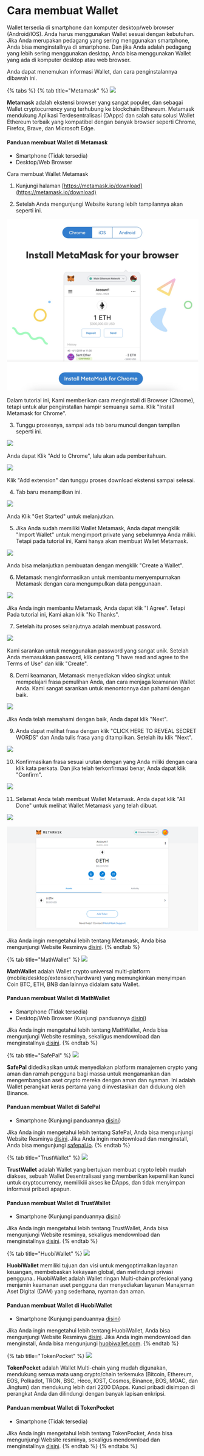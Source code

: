 # Cara membuat Wallet

Wallet tersedia di smartphone dan komputer desktop/web browser \(Android/IOS\). Anda harus menggunakan Wallet sesuai dengan kebutuhan. Jika Anda merupakan pedagang yang sering menggunakan smartphone, Anda bisa menginstallnya di smartphone. Dan jika Anda adalah pedagang yang lebih sering menggunakan desktop, Anda bisa menggunakan Wallet yang ada di komputer desktop atau web browser.

Anda dapat menemukan informasi Wallet, dan cara penginstalannya dibawah ini.

{% tabs %}
{% tab title="Metamask" %}
![](https://gblobscdn.gitbook.com/assets%2F-MfRSYNm8u9wGeluUhAg%2F-MfqxdDhhbc2W5eSqZOL%2F-Mfr-DholJWzY_0I_NN6%2FMetamask.png?alt=media&token=7451e083-785c-462b-a6f5-edf76853a59d)

**Metamask** adalah ekstensi browser yang sangat populer, dan sebagai Wallet cryptocurrency yang terhubung ke blockchain Ethereum. Metamask mendukung Aplikasi Terdesentralisasi \(DApps\) dan salah satu solusi Wallet Ethereum terbaik yang kompatibel dengan banyak browser seperti Chrome, Firefox, Brave, dan Microsoft Edge.

#### Panduan membuat Wallet di Metamask <a id="panduan-membuat-wallet-di-metamask"></a>

* Smartphone \(Tidak tersedia\)
* Desktop/Web Browser

Cara membuat Wallet Metamask

1. Kunjungi halaman [https://metamask.io/download](https://metamask.io/download)​

2. Setelah Anda mengunjungi Website kurang lebih tampilannya akan seperti ini.

![](../.gitbook/assets/2%20%281%29.jpg)

Dalam tutorial ini, Kami memberikan cara menginstall di Browser \(Chrome\), tetapi untuk alur penginstallan hampir semuanya sama. Klik "Install Metamask for Chrome".

3. Tunggu prosesnya, sampai ada tab baru muncul dengan tampilan seperti ini.

![](https://gblobscdn.gitbook.com/assets%2F-MfRSYNm8u9wGeluUhAg%2F-MfqxdDhhbc2W5eSqZOL%2F-Mfr-KxBtBRFG_Yjg7a1%2F3.png?alt=media&token=1f1e466e-70e0-45c3-a493-398c8f51a7fa)

Anda dapat Klik "Add to Chrome", lalu akan ada pemberitahuan.

![](https://gblobscdn.gitbook.com/assets%2F-MfRSYNm8u9wGeluUhAg%2F-MfqxdDhhbc2W5eSqZOL%2F-Mfr-PUF_ZdmvLkY0DVu%2F3-2.png?alt=media&token=5bb1e1f4-16a6-4db1-9497-83d506408304)

Klik "Add extension" dan tunggu proses download ekstensi sampai selesai.

4. Tab baru menampilkan ini.

![](https://gblobscdn.gitbook.com/assets%2F-MfRSYNm8u9wGeluUhAg%2F-MfqxdDhhbc2W5eSqZOL%2F-Mfr-T7lHwc4E7eImXyd%2F4.png?alt=media&token=1923d4c2-790a-489a-b6df-de92a9ddfaad)

Anda Klik "Get Started" untuk melanjutkan.

5. Jika Anda sudah memiliki Wallet Metamask, Anda dapat mengklik "Import Wallet" untuk mengimport private yang sebelumnya Anda miliki. Tetapi pada tutorial ini, Kami hanya akan membuat Wallet Metamask.

![](https://gblobscdn.gitbook.com/assets%2F-MfRSYNm8u9wGeluUhAg%2F-MfqxdDhhbc2W5eSqZOL%2F-Mfr-X6v3OqzzYTK7kg-%2F5.png?alt=media&token=5eff6bd1-5cc5-48eb-b475-91c6dbbc5ab2)

Anda bisa melanjutkan pembuatan dengan mengklik "Create a Wallet".

6. Metamask menginformasikan untuk membantu menyempurnakan Metamask dengan cara mengumpulkan data penggunaan.

![](https://gblobscdn.gitbook.com/assets%2F-MfRSYNm8u9wGeluUhAg%2F-MfqxdDhhbc2W5eSqZOL%2F-Mfr-_hyZm_EDNw5WZwt%2F6.png?alt=media&token=a67816df-4125-42bf-b353-2c33efa20063)

Jika Anda ingin membantu Metamask, Anda dapat klik "I Agree". Tetapi Pada tutorial ini, Kami akan klik "No Thanks".

7. Setelah itu proses selanjutnya adalah membuat password.

![](https://gblobscdn.gitbook.com/assets%2F-MfRSYNm8u9wGeluUhAg%2F-MfqxdDhhbc2W5eSqZOL%2F-Mfr-dzDisy1y-3nzQDr%2F7.png?alt=media&token=196a54b0-7984-47ee-a61a-eed77ce97437)

Kami sarankan untuk menggunakan password yang sangat unik. Setelah Anda memasukkan password, klik centang "I have read and agree to the Terms of Use" dan klik "Create".

8. Demi keamanan, Metamask menyediakan video singkat untuk mempelajari frasa pemulihan Anda, dan cara menjaga keamanan Wallet Anda. Kami sangat sarankan untuk menontonnya dan pahami dengan baik.

![](https://gblobscdn.gitbook.com/assets%2F-MfRSYNm8u9wGeluUhAg%2F-MfqxdDhhbc2W5eSqZOL%2F-Mfr-hJRVbizHkciNylQ%2F8.png?alt=media&token=50f03558-b011-4f3d-9750-caf863880e8d)

Jika Anda telah memahami dengan baik, Anda dapat klik "Next".

9. Anda dapat melihat frasa dengan klik "CLICK HERE TO REVEAL SECRET WORDS" dan Anda tulis frasa yang ditampilkan. Setelah itu klik "Next".

![](https://gblobscdn.gitbook.com/assets%2F-MfRSYNm8u9wGeluUhAg%2F-MfqxdDhhbc2W5eSqZOL%2F-Mfr-lNL6Xul0ULnbIbx%2F9.png?alt=media&token=3290667c-1e01-4fba-94ef-19fc1f243375)

10. Konfirmasikan frasa sesuai urutan dengan yang Anda miliki dengan cara klik kata perkata. Dan jika telah terkonfirmasi benar, Anda dapat klik "Confirm".

![](https://gblobscdn.gitbook.com/assets%2F-MfRSYNm8u9wGeluUhAg%2F-MfqxdDhhbc2W5eSqZOL%2F-Mfr-pZITqNFFS5k0bBj%2F10.png?alt=media&token=81fd7668-cf28-4a4a-b4bd-9969eaf7b48e)

11. Selamat Anda telah membuat Wallet Metamask. Anda dapat klik "All Done" untuk melihat Wallet Metamask yang telah dibuat.

![](https://gblobscdn.gitbook.com/assets%2F-MfRSYNm8u9wGeluUhAg%2F-MfqxdDhhbc2W5eSqZOL%2F-Mfr-tu1ZCKKdolcqkIO%2F11.png?alt=media&token=55457a1f-5b69-4072-acf3-05fd398a4a2d)

![](../.gitbook/assets/11-2.png)

Jika Anda ingin mengetahui lebih tentang Metamask, Anda bisa mengunjungi Website Resminya [disini](https://metamask.io/).
{% endtab %}

{% tab title="MathWallet" %}
![](https://gblobscdn.gitbook.com/assets%2F-MfRSYNm8u9wGeluUhAg%2F-MfqxdDhhbc2W5eSqZOL%2F-Mfr-8udNDEOppFiqCbY%2FMathWallet.png?alt=media&token=fb82a3d6-827e-4602-a3f8-534f3ea078b4)

**MathWallet** adalah Wallet crypto universal multi-platform \(mobile/desktop/extension/hardware\) yang memungkinkan menyimpan Coin BTC, ETH, BNB dan lainnya didalam satu Wallet.

#### Panduan membuat Wallet di MathWallet <a id="panduan-membuat-wallet-di-mathwallet"></a>

* Smartphone \(Tidak tersedia\)
* Desktop/Web Browser \(Kunjungi panduannya [disini](https://mathwallet.medium.com/tutorial-of-math-wallet-browser-extension-d9338f1a6f7)\)

Jika Anda ingin mengetahui lebih tentang MathWallet, Anda bisa mengunjungi Website resminya, sekaligus mendownload dan menginstallnya [disini](https://mathwallet.org/).
{% endtab %}

{% tab title="SafePal" %}
![](https://gblobscdn.gitbook.com/assets%2F-MfRSYNm8u9wGeluUhAg%2F-MfqxdDhhbc2W5eSqZOL%2F-Mfr-5VF1uBYBYp5f1-G%2FSafePal.png?alt=media&token=b5a78b20-1c2c-4c95-bdce-f137f635abfb)

**SafePal** didedikasikan untuk menyediakan platform manajemen crypto yang aman dan ramah pengguna bagi massa untuk mengamankan dan mengembangkan aset crypto mereka dengan aman dan nyaman. Ini adalah Wallet perangkat keras pertama yang diinvestasikan dan didukung oleh Binance.

#### Panduan membuat Wallet di SafePal <a id="panduan-membuat-wallet-di-safepal"></a>

* Smartphone \(Kunjungi panduannya [disini](https://docs.safepal.io/safepal-app/how-to-create-a-safepal-software-wallet)\)

Jika Anda ingin mengetahui lebih tentang SafePal, Anda bisa mengunjungi Website Resminya [disini](https://www.safepal.io/about). Jika Anda ingin mendownload dan menginstall, Anda bisa mengunjungi [safepal.io](https://www.safepal.io/download).
{% endtab %}

{% tab title="TrustWallet" %}
![](https://gblobscdn.gitbook.com/assets%2F-MfRSYNm8u9wGeluUhAg%2F-MfqxdDhhbc2W5eSqZOL%2F-Mfr-3-AvuGFrq5bResr%2FTrustWallet.png?alt=media&token=ea429331-45ad-429c-b35d-7b17782c2120)

**TrustWallet** adalah Wallet yang bertujuan membuat crypto lebih mudah diakses, sebuah Wallet Desentralisasi yang memberikan kepemilikan kunci untuk cryptocurrency, memilikiii akses ke DApps, dan tidak menyimpan informasi pribadi apapun.

#### Panduan membuat Wallet di TrustWallet <a id="panduan-membuat-wallet-di-trustwallet"></a>

* Smartphone \(Kunjungi panduannya [disini](https://community.trustwallet.com/t/how-to-create-a-multi-coin-wallet/41)\)

Jika Anda ingin mengetahui lebih tentang TrustWallet, Anda bisa mengunjungi Website resminya, sekaligus mendownload dan menginstallnya [disini](https://trustwallet.com/).
{% endtab %}

{% tab title="HuobiWallet" %}
![](https://gblobscdn.gitbook.com/assets%2F-MfRSYNm8u9wGeluUhAg%2F-MfqxdDhhbc2W5eSqZOL%2F-Mfr--WIoBGtdwJrx_9f%2FHuobiWallet.jpeg?alt=media&token=baf35fd5-5b63-4436-9cfd-52b8de79a4e7)

**HuobiWallet** memiliki tujuan dan visi untuk mengoptimalkan layanan keuangan, membebaskan kekayaan global, dan melindungi privasi pengguna.. HuobiWallet adalah Wallet ringan Multi-chain profesional yang menjamin keamanan aset pengguna dan menyediakan layanan Manajeman Aset Digital \(DAM\) yang sederhana, nyaman dan aman.

#### Panduan membuat Wallet di HuobiWallet <a id="panduan-membuat-wallet-di-huobiwallet"></a>

* Smartphone \(Kunjungi panduannya [disini](https://support.huobiwallet.com/hc/en-us/articles/360000135181-How-Can-I-Create-a-Wallet-)\)

Jika Anda ingin mengetahui lebih tentang HuobiWallet, Anda bisa mengunjungi Website Resminya [disini](https://www.huobiwallet.com/en/about). Jika Anda ingin mendownload dan menginstall, Anda bisa mengunjungi [huobiwallet.com](https://www.huobiwallet.com/).
{% endtab %}

{% tab title="TokenPocket" %}
![](https://gblobscdn.gitbook.com/assets%2F-MfRSYNm8u9wGeluUhAg%2F-MfqxdDhhbc2W5eSqZOL%2F-MfqzwnjL0yiyZ4McUrk%2FTokenPocket.png?alt=media&token=1808893c-6b24-4506-8815-45126479164c)

**TokenPocket** adalah Wallet Multi-chain yang mudah digunakan, mendukung semua mata uang crypto/chain terkemuka \(Bitcoin, Ethereum, EOS, Polkadot, TRON, BSC, Heco, IOST, Cosmos, Binance, BOS, MOAC, dan Jingtum\) dan mendukung lebih dari 2200 DApps. Kunci pribadi disimpan di perangkat Anda dan dilindungi dengan banyak lapisan enkripsi.

#### Panduan membuat Wallet di TokenPocket <a id="panduan-membuat-wallet-di-tokenpocket"></a>

* Smartphone \(Tidak tersedia\)

Jika Anda ingin mengetahui lebih tentang TokenPocket, Anda bisa mengunjungi Website resminya, sekaligus mendownload dan menginstallnya [disini](https://www.tokenpocket.pro/).
{% endtab %}
{% endtabs %}

